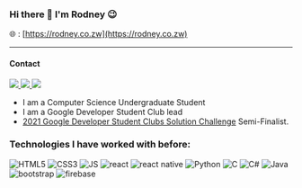 ### Hi there 👋 I'm Rodney :wink:

:globe_with_meridians: : [https://rodney.co.zw](https://rodney.co.zw)
___
#### Contact 
<a href="https://www.linkedin.com/in/rodney-mupanduki-499070158/">
  <img src="https://img.shields.io/badge/LinkedIn-0077B5?style=for-the-badge&logo=linkedin&logoColor=white" />
 </a>
 
 <a href="mailto:rodneymupanduki@gmail.com">
  <img src="https://img.shields.io/badge/Gmail-D14836?style=for-the-badge&logo=gmail&logoColor=white" />
 </a>
 
  <a href="https://twitter.com/rodney_263">
  <img src="https://img.shields.io/badge/Twitter-1DA1F2?style=for-the-badge&logo=twitter&logoColor=white" />
 </a>


- I am a Computer Science Undergraduate Student
- I am a Google Developer Student Club lead
- [2021 Google Developer Student Clubs Solution Challenge](https://developers.google.com/community/dsc-solution-challenge) Semi-Finalist.

### Technologies I have worked with before: 
<img src="https://img.shields.io/badge/HTML5-E34F26?style=for-the-badge&logo=html5&logoColor=white" alt="HTML5"/>

<img src="https://img.shields.io/badge/CSS3-1572B6?style=for-the-badge&logo=css3&logoColor=white" alt="CSS3"/>

<img src="https://img.shields.io/badge/JavaScript-F7DF1E?style=for-the-badge&logo=javascript&logoColor=black" alt="JS"/>

<img src="https://img.shields.io/badge/React-20232A?style=for-the-badge&logo=react&logoColor=61DAFB" alt="react" />

<img src="https://img.shields.io/badge/React_Native-20232A?style=for-the-badge&logo=react&logoColor=61DAFB" alt="react native" />

<img src="https://img.shields.io/badge/Python-FFD43B?style=for-the-badge&logo=python&logoColor=darkgreen" alt="Python"/>

<img src="https://img.shields.io/badge/C-00599C?style=for-the-badge&logo=c&logoColor=white" alt="C" />

<img src="https://img.shields.io/badge/C%23-239120?style=for-the-badge&logo=c-sharp&logoColor=white" alt="C#" />

<img src="https://img.shields.io/badge/Java-ED8B00?style=for-the-badge&logo=java&logoColor=white" alt="Java">

<img src="https://img.shields.io/badge/Bootstrap-563D7C?style=for-the-badge&logo=bootstrap&logoColor=white" alt="bootstrap" />

<img src="https://img.shields.io/badge/firebase-ffca28?style=for-the-badge&logo=firebase&logoColor=black" alt="firebase" />
